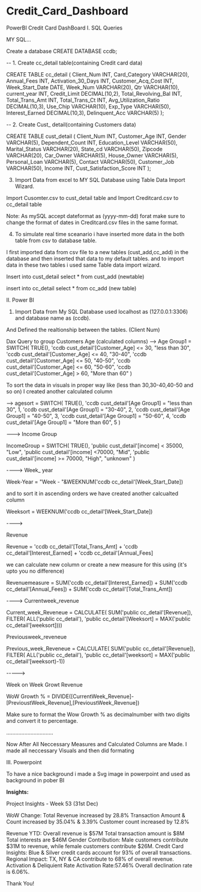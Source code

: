 # Credit_Card_Dashboard
PowerBI Credit Card DashBoard
I. SQL Queries

MY SQL...
		
Create a database 
CREATE DATABASE ccdb;


-- 1. Create cc_detail table(containing Credit card data)

CREATE TABLE cc_detail (
    Client_Num INT,
    Card_Category VARCHAR(20),
    Annual_Fees INT,
    Activation_30_Days INT,
    Customer_Acq_Cost INT,
    Week_Start_Date DATE,
    Week_Num VARCHAR(20),
    Qtr VARCHAR(10),
    current_year INT,
    Credit_Limit DECIMAL(10,2),
    Total_Revolving_Bal INT,
    Total_Trans_Amt INT,
    Total_Trans_Ct INT,
    Avg_Utilization_Ratio DECIMAL(10,3),
    Use_Chip VARCHAR(10),
    Exp_Type VARCHAR(50),
    Interest_Earned DECIMAL(10,3),
    Delinquent_Acc VARCHAR(5)
);

-- 2. Create Cust_ detail(containing Customers data)

CREATE TABLE cust_detail (
    Client_Num INT,
    Customer_Age INT,
    Gender VARCHAR(5),
    Dependent_Count INT,
    Education_Level VARCHAR(50),
    Marital_Status VARCHAR(20),
    State_cd VARCHAR(50),
    Zipcode VARCHAR(20),
    Car_Owner VARCHAR(5),
    House_Owner VARCHAR(5),
    Personal_Loan VARCHAR(5),
    Contact VARCHAR(50),
    Customer_Job VARCHAR(50),
    Income INT,
    Cust_Satisfaction_Score INT
);


3. Import Data from excel to MY SQL Database using Table Data Import Wizard.

Import Cusomter.csv to cust_detail table
and Import Creditcard.csv to cc_detail table

Note: As mySQL accept dateformat as (yyyy-mm-dd) forat make sure to change the format of dates in Creditcard.csv files in the same format.



4. To simulate real time sceanario i have inserted more data in the both table from csv to database table.


I  first imported data from csv file to a new tables (cust_add,cc_add) in the database and then inserted that data to my default tables.
and to import data in these two tables i used same Table data import wizard.



Insert into cust_detail 
select * from cust_add (newtable)

insert into cc_detail
select * from cc_add (new table)



II.  Power BI

1. Import Data from My SQL Database used localhost as (127.0.0.1:3306) and database name as (ccdb).

And Defined the realtionship between the tables. (Client Num)

Dax Query to group Customers Age (calculated columns)
-->
Age Group1 = 
SWITCH(
    TRUE(),
    'ccdb cust_detail'[Customer_Age] <= 30, "less than 30",
    'ccdb cust_detail'[Customer_Age] <= 40, "30-40",
    'ccdb cust_detail'[Customer_Age] <= 50, "40-50",
    'ccdb cust_detail'[Customer_Age] <= 60, "50-60",
    'ccdb cust_detail'[Customer_Age] > 60, "More than 60"
) 

 To sort the data in visuals in proper way like (less than 30,30-40,40-50 and so on) I created another calculated column  

-->
agesort = 
SWITCH(
    TRUE(),
    'ccdb cust_detail'[Age Group1] = "less than 30", 1,
    'ccdb cust_detail'[Age Group1] = "30-40", 2,
    'ccdb cust_detail'[Age Group1] = "40-50", 3,
    'ccdb cust_detail'[Age Group1] = "50-60", 4,
    'ccdb cust_detail'[Age Group1] = "More than 60", 5
)

--->
Income Group 

IncomeGroup = SWITCH(
 TRUE(),
 'public cust_detail'[income] < 35000, "Low",
 'public cust_detail'[income] <70000, "Mid",
 'public cust_detail'[income] >= 70000, "High",
 "unknown"
)

----> 
Week_ year

Week-Year = "Week - "&WEEKNUM('ccdb cc_detail'[Week_Start_Date])

and to sort it in ascending orders we have created another calcualted column

Weeksort = WEEKNUM('ccdb cc_detail'[Week_Start_Date])

---->

Revenue

Revenue = 'ccdb cc_detail'[Total_Trans_Amt] + 'ccdb cc_detail'[Interest_Earned] + 'ccdb cc_detail'[Annual_Fees]

we can calculate new column or create a new measure for this using (it's upto you no difference)

Revenuemeasure = SUM('ccdb cc_detail'[Interest_Earned]) + SUM('ccdb cc_detail'[Annual_Fees]) + SUM('ccdb cc_detail'[Total_Trans_Amt]) 


---->
Currentweek_revenue

Current_week_Reveneue = CALCULATE(
 SUM('public cc_detail'[Revenue]),
 FILTER(
 ALL('public cc_detail'),
 'public cc_detail'[Weeksort] = MAX('public cc_detail'[weeksort])))


Previousweek_reveneue

Previous_week_Reveneue = CALCULATE(
 SUM('public cc_detail'[Revenue]),
 FILTER(
 ALL('public cc_detail'),
 'public cc_detail'[weeksort] = MAX('public cc_detail'[weeksort)-1)) 

----->

Week on Week Growt Revenue

WoW Growth % = DIVIDE([CurrentWeek_Revenue]-[PrevioustWeek_Revenue],[PrevioustWeek_Revenue])

Make sure to format the Wow Growth % as decimalnumber with two digits and convert it to percentage.

...............................

Now After All Neccessary Measures and Calculated Columns are Made. I made all neccessary Visuals and then did formating

III. Powerpoint 

To have a nice background i made a Svg image in powerpoint and used as background in pober BI


**Insights:**

Project Insights - Week 53 (31st Dec)

WoW Change:
Total Revenue increased by 28.8%
Transaction Amount & Count increased by 35.04% & 3.39%
Customer count increased by 12.8%

Revenue YTD:
Overall revenue is $57M 
Total transaction amount is $8M
Total interests are $46M
Gender Contribution:
Male customers contribute $31M to revenue, while female customers contribute $26M.
Credit Card Insights:
Blue & Silver credit cards account for 93% of overall transactions.
Regional Impact:
TX, NY & CA contribute to 68% of overall revenue.
Activation & Deliquient Rate
Activation Rate:57.46%
Overall declination rate is 6.06%.


Thank You! 
